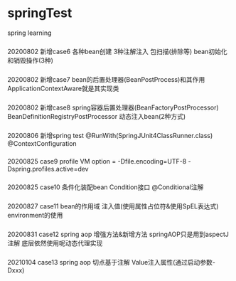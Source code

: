 # springTest
spring learning

###
20200802 新增case6 各种bean创建   3种注解注入  包扫描(排除等) bean初始化和销毁操作(3种)
###
20200802 新增case7 bean的后置处理器(BeanPostProcess)和其作用   ApplicationContextAware就是其实现类
###
20200802 新增case8 spring容器后置处理器(BeanFactoryPostProcessor)  BeanDefinitionRegistryPostProcessor  动态注入bean(2种方式)
###
20200806 新增spring test      @RunWith(SpringJUnit4ClassRunner.class)   @ContextConfiguration
###
20200825 case9  profile      VM option = -Dfile.encoding=UTF-8 -Dspring.profiles.active=dev
###
20200825 case10   条件化装配bean    Condition接口 @Conditional注解
###
20200827 case11 bean的作用域 注入值(使用属性占位符&使用SpEL表达式) environment的使用
###
20200831 case12 spring aop   增强方法&新增方法   springAOP只是用到aspectJ注解 底层依然使用呢动态代理实现
###
20210104 case13 spring aop   切点基于注解     Value注入属性(通过启动参数-Dxxx)